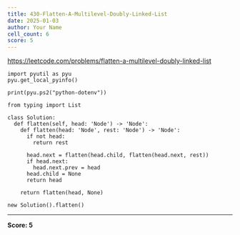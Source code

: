 ```yaml
---
title: 430-Flatten-A-Multilevel-Doubly-Linked-List
date: 2025-01-03
author: Your Name
cell_count: 6
score: 5
---
```


https://leetcode.com/problems/flatten-a-multilevel-doubly-linked-list


```
import pyutil as pyu
pyu.get_local_pyinfo()
```


```
print(pyu.ps2("python-dotenv"))
```


```
from typing import List
```


```
class Solution:
  def flatten(self, head: 'Node') -> 'Node':
    def flatten(head: 'Node', rest: 'Node') -> 'Node':
      if not head:
        return rest

      head.next = flatten(head.child, flatten(head.next, rest))
      if head.next:
        head.next.prev = head
      head.child = None
      return head

    return flatten(head, None)
```


```
new Solution().flatten()
```


---
**Score: 5**